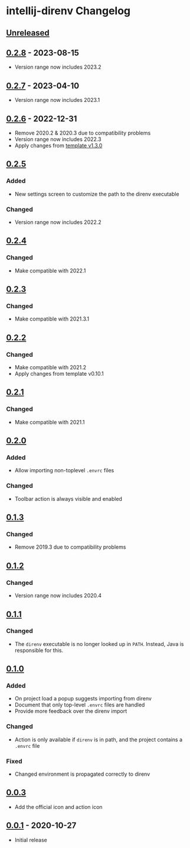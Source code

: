 <!-- Keep a Changelog guide -> https://keepachangelog.com -->

# intellij-direnv Changelog

## [Unreleased]

## [0.2.8] - 2023-08-15
- Version range now includes 2023.2

## [0.2.7] - 2023-04-10
- Version range now includes 2023.1

## [0.2.6] - 2022-12-31
- Remove 2020.2 & 2020.3 due to compatibility problems
- Version range now includes 2022.3
- Apply changes from [template v1.3.0](https://github.com/JetBrains/intellij-platform-plugin-template/releases/tag/v1.3.0)

## [0.2.5]

### Added
- New settings screen to customize the path to the direnv executable

### Changed
- Version range now includes 2022.2

## [0.2.4]

### Changed
- Make compatible with 2022.1

## [0.2.3]

### Changed
- Make compatible with 2021.3.1

## [0.2.2]

### Changed
- Make compatible with 2021.2
- Apply changes from template v0.10.1

## [0.2.1]

### Changed
- Make compatible with 2021.1

## [0.2.0]

### Added
- Allow importing non-toplevel `.envrc` files

### Changed
- Toolbar action is always visible and enabled

## [0.1.3]

### Changed
- Remove 2019.3 due to compatibility problems

## [0.1.2]

### Changed
- Version range now includes 2020.4

## [0.1.1]

### Changed
- The `direnv` executable is no longer looked up in `PATH`. Instead, Java is responsible for this.

## [0.1.0]

### Added
- On project load a popup suggests importing from direnv
- Document that only top-level `.envrc` files are handled
- Provide more feedback over the direnv import

### Changed
- Action is only available if `direnv` is in path, and the project contains a `.envrc` file

### Fixed
- Changed environment is propagated correctly to direnv

## [0.0.3]
- Add the official icon and action icon

## [0.0.1] - 2020-10-27
- Initial release

[Unreleased]: https://github.com/fehnomenal/intellij-direnv/compare/v0.2.8...HEAD
[0.2.8]: https://github.com/fehnomenal/intellij-direnv/compare/v0.2.7...v0.2.8
[0.2.7]: https://github.com/fehnomenal/intellij-direnv/compare/v0.2.6...v0.2.7
[0.2.6]: https://github.com/fehnomenal/intellij-direnv/compare/v0.2.5...v0.2.6
[0.2.5]: https://github.com/fehnomenal/intellij-direnv/compare/v0.2.4...v0.2.5
[0.2.4]: https://github.com/fehnomenal/intellij-direnv/compare/v0.2.3...v0.2.4
[0.2.3]: https://github.com/fehnomenal/intellij-direnv/compare/v0.2.2...v0.2.3
[0.2.2]: https://github.com/fehnomenal/intellij-direnv/compare/v0.2.1...v0.2.2
[0.2.1]: https://github.com/fehnomenal/intellij-direnv/compare/v0.2.0...v0.2.1
[0.2.0]: https://github.com/fehnomenal/intellij-direnv/compare/v0.1.3...v0.2.0
[0.1.3]: https://github.com/fehnomenal/intellij-direnv/compare/v0.1.2...v0.1.3
[0.1.2]: https://github.com/fehnomenal/intellij-direnv/compare/v0.1.1...v0.1.2
[0.1.1]: https://github.com/fehnomenal/intellij-direnv/compare/v0.1.0...v0.1.1
[0.1.0]: https://github.com/fehnomenal/intellij-direnv/compare/v0.0.3...v0.1.0
[0.0.3]: https://github.com/fehnomenal/intellij-direnv/compare/v0.0.1...v0.0.3
[0.0.1]: https://github.com/fehnomenal/intellij-direnv/commits/v0.0.1
